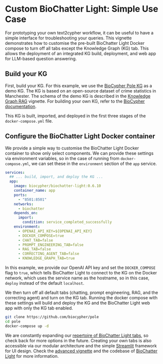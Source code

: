 # Custom BioChatter Light: Simple Use Case

For prototyping your own text2cypher workflow, it can be useful to have a simple
interface for troubleshooting your queries. This vignette demonstrates how to
customise the pre-built BioChatter Light Docker compose to turn off all tabs
except the Knowledge Graph (KG) tab. This allows the deployment of an integrated
KG build, deployment, and web app for LLM-based question answering.

## Build your KG

First, build your KG. For this example, we use the [BioCypher Pole
KG](https://github.com/biocypher/pole) as a demo KG. The KG is based on an
open-source dataset of crime statistics in Manchester. The schema of the demo KG
is described in the [Knowledge Graph RAG](vignette-kg.md) vignette. For building
your own KG, refer to the [BioCypher documentation](https://biocypher.org).

This KG is built, imported, and deployed in the first three stages of the
`docker-compose.yml` file.

## Configure the BioChatter Light Docker container

We provide a simple way to customise the BioChatter Light Docker container to
show only select components. We can provide these settings via environment
variables, so in the case of running from `docker-compose.yml`, we can set these
in the `environment` section of the `app` service.

```yaml
services:
  ## ... build, import, and deploy the KG ...
  app:
    image: biocypher/biochatter-light:0.6.10
    container_name: app
    ports:
      - "8501:8501"
    networks:
      - biochatter
    depends_on:
      import:
        condition: service_completed_successfully
    environment:
      - OPENAI_API_KEY=${OPENAI_API_KEY}
      - DOCKER_COMPOSE=true
      - CHAT_TAB=false
      - PROMPT_ENGINEERING_TAB=false
      - RAG_TAB=false
      - CORRECTING_AGENT_TAB=false
      - KNOWLEDGE_GRAPH_TAB=true
```

In this example, we provide our OpenAI API key and set the `DOCKER_COMPOSE` flag
to `true`, which tells BioChatter Light to connect to the KG on the Docker
network, which uses the service name as the hostname, so in this case, `deploy`
instead of the default `localhost`.

We then turn off all default tabs (chatting, prompt engineering, RAG, and the
correcting agent) and turn on the KG tab. Running the docker compose with these
settings will build and deploy the KG and the BioChatter Light web app with only
the KG tab enabled.

```bash
git clone https://github.com/biocypher/pole
cd pole
docker-compose up -d
```

We are constantly expanding our [repertoire of BioChatter Light
tabs](https://github.com/biocypher/biochatter-light?tab=readme-ov-file#tab-selection),
so check back for more options in the future. Creating your own tabs is also
accessible via our modular architecture and the simple
[Streamlit](https://streamlit.io) framework for UI design. Check the [advanced
vignette](vignette-custom-bclight-advanced.md) and the codebase of [BioChatter
Light](https://github.com/biocypher/biochatter-light) for more information.

